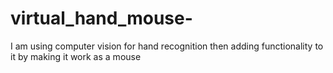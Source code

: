 # virtual_hand_mouse-
I am using computer vision for hand recognition then adding functionality to it by making it work as a mouse 
